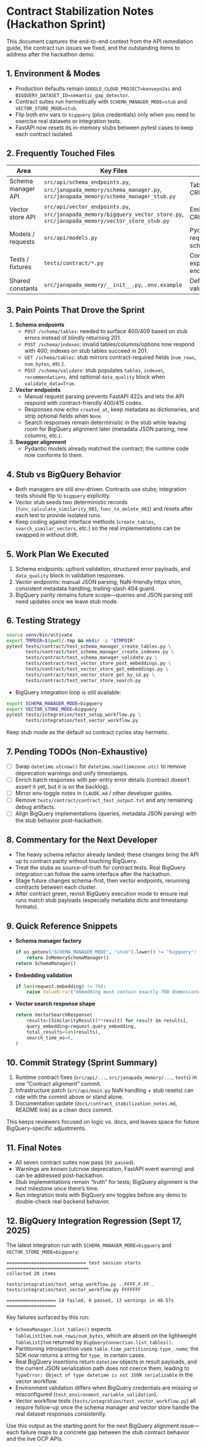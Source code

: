 # Contract Stabilization Notes (Hackathon Sprint)

This document captures the end-to-end context from the API remediation guide, the contract run issues we fixed, and the outstanding items to address after the hackathon demo.

## 1. Environment & Modes

- Production defaults remain `GOOGLE_CLOUD_PROJECT=konveyn2ai` and `BIGQUERY_DATASET_ID=semantic_gap_detector`.
- Contract suites run hermetically with `SCHEMA_MANAGER_MODE=stub` and `VECTOR_STORE_MODE=stub`.
- Flip both env vars to `bigquery` (plus credentials) only when you need to exercise real datasets or integration tests.
- FastAPI now resets its in-memory stubs between pytest cases to keep each contract isolated.

## 2. Frequently Touched Files

| Area | Key Files | Purpose |
| --- | --- | --- |
| Schema manager API | `src/api/schema_endpoints.py`, `src/janapada_memory/schema_manager.py`, `src/janapada_memory/schema_manager_stub.py` | Table/index CRUD, validation |
| Vector store API | `src/api/vector_endpoints.py`, `src/janapada_memory/bigquery_vector_store.py`, `src/janapada_memory/vector_store_stub.py` | Embedding CRUD, search |
| Models / requests | `src/api/models.py` | Pydantic request/response schemas |
| Tests / fixtures | `tests/contract/*.py` | Contract expectations per endpoint |
| Shared constants | `src/janapada_memory/__init__.py`, `.env.example` | Default env values |

## 3. Pain Points That Drove the Sprint

1. **Schema endpoints**
   - `POST /schema/tables`: needed to surface 400/409 based on stub errors instead of blindly returning 201.
   - `POST /schema/indexes`: invalid tables/columns/options now respond with 400; indexes on stub tables succeed in 201.
   - `GET /schema/tables`: stub mirrors contract-required fields (`num_rows`, `num_bytes`, etc.).
   - `POST /schema/validate`: stub populates `tables`, `indexes`, `recommendations`, and optional `data_quality` block when `validate_data=True`.
2. **Vector endpoints**
   - Manual request parsing prevents FastAPI 422s and lets the API respond with contract-friendly 400/415 codes.
   - Responses now echo `created_at`, keep metadata as dictionaries, and strip optional fields when `None`.
   - Search responses remain deterministic in the stub while leaving room for BigQuery alignment later (metadata JSON parsing, new columns, etc.).
3. **Swagger alignment**
   - Pydantic models already matched the contract; the runtime code now conforms to them.

## 4. Stub vs BigQuery Behavior

- Both managers are still env-driven. Contracts use stubs; integration tests should flip to `bigquery` explicitly.
- Vector stub seeds two deterministic records (`func_calculate_similarity_001`, `func_to_delete_001`) and resets after each test to provide isolated runs.
- Keep coding against interface methods (`create_tables`, `search_similar_vectors`, etc.) so the real implementations can be swapped in without drift.

## 5. Work Plan We Executed

1. Schema endpoints: upfront validation, structured error payloads, and `data_quality` block in validation responses.
2. Vector endpoints: manual JSON parsing, NaN-friendly httpx shim, consistent metadata handling, trailing-slash 404 guard.
3. BigQuery parity remains future scope—queries and JSON parsing still need updates once we leave stub mode.

## 6. Testing Strategy

```bash
source venv/bin/activate
export TMPDIR=$(pwd)/.tmp && mkdir -p "$TMPDIR"
pytest tests/contract/test_schema_manager_create_tables.py \
       tests/contract/test_schema_manager_create_indexes.py \
       tests/contract/test_schema_manager_validate.py \
       tests/contract/test_vector_store_post_embeddings.py \
       tests/contract/test_vector_store_get_embeddings.py \
       tests/contract/test_vector_store_get_by_id.py \
       tests/contract/test_vector_store_search.py
```

- BigQuery integration loop is still available:

```bash
export SCHEMA_MANAGER_MODE=bigquery
export VECTOR_STORE_MODE=bigquery
pytest tests/integration/test_setup_workflow.py \
       tests/integration/test_vector_workflow.py
```

Keep stub mode as the default so contract cycles stay hermetic.

## 7. Pending TODOs (Non-Exhaustive)

- [ ] Swap `datetime.utcnow()` for `datetime.now(timezone.utc)` to remove deprecation warnings and unify timestamps.
- [ ] Enrich batch responses with per-entry error details (contract doesn’t assert it yet, but it is on the backlog).
- [ ] Mirror env-toggle notes in `CLAUDE.md` / other developer guides.
- [ ] Remove `tests/contract/contract_test_output.txt` and any remaining debug artifacts.
- [ ] Align BigQuery implementations (queries, metadata JSON parsing) with the stub behavior post-hackathon.

## 8. Commentary for the Next Developer

- The heavy schema refactor already landed; these changes bring the API up to contract parity without touching BigQuery.
- Treat the stubs as source-of-truth for contract tests. Real BigQuery integration can follow the same interface after the hackathon.
- Stage future changes schema-first, then vector endpoints, rerunning contracts between each cluster.
- After contract green, revisit BigQuery execution mode to ensure real runs match stub payloads (especially metadata dicts and timestamp formats).

## 9. Quick Reference Snippets

- **Schema manager factory**

  ```python
  if os.getenv("SCHEMA_MANAGER_MODE", "stub").lower() != "bigquery":
      return InMemorySchemaManager()
  return SchemaManager()
  ```

- **Embedding validation**

  ```python
  if len(request.embedding) != 768:
      raise ValueError("embedding must contain exactly 768 dimensions")
  ```

- **Vector search response shape**

  ```python
  return VectorSearchResponse(
      results=[SimilarityResult(**result) for result in results],
      query_embedding=request.query_embedding,
      total_results=len(results),
      search_time_ms=6,
  )
  ```

## 10. Commit Strategy (Sprint Summary)

1. Runtime contract fixes (`src/api/...`, `src/janapada_memory/...`, `tests`) in one “Contract alignment” commit.
2. Infrastructure patch (`src/api/main.py` NaN handling + stub resets) can ride with the commit above or stand alone.
3. Documentation update (`docs/contract_stabilization_notes.md`, README link) as a clean docs commit.

This keeps reviewers focused on logic vs. docs, and leaves space for future BigQuery-specific adjustments.

## 11. Final Notes

- All seven contract suites now pass (`93 passed`).
- Warnings are known (utcnow deprecation, FastAPI event warning) and can be addressed post-hackathon.
- Stub implementations remain “truth” for tests; BigQuery alignment is the next milestone once there’s time.
- Run integration tests with BigQuery env toggles before any demo to double-check real backend behavior.

## 12. BigQuery Integration Regression (Sept 17, 2025)

The latest integration run with `SCHEMA_MANAGER_MODE=bigquery` and `VECTOR_STORE_MODE=bigquery`:

```
============================= test session starts ==============================
collected 20 items

tests/integration/test_setup_workflow.py ..FFFF.F.FF..
tests/integration/test_vector_workflow.py FFFFFFF

================== 14 failed, 6 passed, 13 warnings in 48.57s ==================
```

Key failures surfaced by this run:

- `SchemaManager.list_tables()` expects `TableListItem.num_rows/num_bytes`, which are absent on the lightweight `TableListItem` returned by `BigQueryConnection.list_tables()`.
- Partitioning introspection uses `table.time_partitioning.type_.name`; the SDK now returns a string for `type_` in certain cases.
- Real BigQuery insertions return `datetime` objects in result payloads, and the current JSON serialization path does not coerce them, leading to `TypeError: Object of type datetime is not JSON serializable` in the vector workflow.
- Environment validation differs when BigQuery credentials are missing or misconfigured (`test_environment_variable_validation`).
- Vector workflow tests (`tests/integration/test_vector_workflow.py`) all require follow-up once the schema manager and vector store handle the real dataset responses consistently.

Use this output as the starting point for the next BigQuery alignment issue—each failure maps to a concrete gap between the stub contract behavior and the live GCP APIs.
